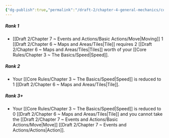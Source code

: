 ```yaml
---
{"dg-publish":true,"permalink":"/draft-2/chapter-4-general-mechanics/condition-list/slowed/"}
---
```


##### Rank 1
- [[Draft 2/Chapter 7 ~ Events and Actions/Basic Actions/Move\|Moving]] 1 [[Draft 2/Chapter 6 ~ Maps and Areas/Tiles\|Tile]] requires 2 [[Draft 2/Chapter 6 ~ Maps and Areas/Tiles\|Tiles]] worth of your [[Core Rules/Chapter 3 ~ The Basics/Speed\|Speed]].
##### Rank 2
- Your [[Core Rules/Chapter 3 ~ The Basics/Speed\|Speed]] is reduced to 1 [[Draft 2/Chapter 6 ~ Maps and Areas/Tiles\|Tile]].
##### Rank 3+
- Your [[Core Rules/Chapter 3 ~ The Basics/Speed\|Speed]] is reduced to 0 [[Draft 2/Chapter 6 ~ Maps and Areas/Tiles\|Tile]] and you cannot take the [[Draft 2/Chapter 7 ~ Events and Actions/Basic Actions/Move\|Move]] [[Draft 2/Chapter 7 ~ Events and Actions/Actions\|Action]].